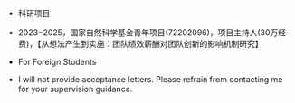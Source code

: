 



- 科研项目

- 2023−2025，国家自然科学基金青年项目(72202096)，项目主持人(30万经费)，【从想法产生到实施：团队绩效薪酬对团队创新的影响机制研究】

- For Foreign Students

- I will not provide acceptance letters. Please refrain from contacting me for your supervision guidance.
